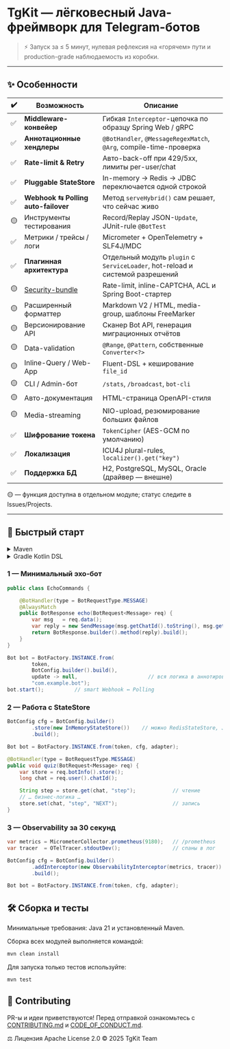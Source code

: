 # TgKit — лёгковесный Java-фреймворк для Telegram-ботов

> ⚡ Запуск за ≤ 5 минут, нулевая рефлексия на «горячем» пути и production-grade наблюдаемость из коробки.

---

## ✨ Особенности

| ✔️ | Возможность | Описание |
|----|-------------|----------|
| ✅ | **Middleware-конвейер** | Гибкая `Interceptor`-цепочка по образцу Spring Web / gRPC |
| ✅ | **Аннотационные хендлеры** | `@BotHandler`, `@MessageRegexMatch`, `@Arg`, compile-time-проверка |
| ✅ | **Rate-limit & Retry** | Авто-back-off при 429/5xx, лимиты per-user/chat |
| ✅ | **Pluggable StateStore** | In-memory → Redis → JDBC переключается одной строкой |
| ✅ | **Webhook ⇆ Polling auto-failover** | Метод `serveHybrid()` сам решает, что сейчас живо |
| 🟡 | Инструменты тестирования | Record/Replay JSON-`Update`, JUnit-rule `@BotTest` |
| ✅ | Метрики / трейсы / логи | Micrometer + OpenTelemetry + SLF4J/MDC |
| ✅ | **Плагинная архитектура** | Отдельный модуль `plugin` с `ServiceLoader`, hot-reload и системой разрешений |
| 🟡 | [Security-bundle](SECURITY_BUNDLE.md) | Rate-limit, inline-CAPTCHA, ACL и Spring Boot-стартер |
| 🟡 | Расширенный форматтер | Markdown V2 / HTML, media-group, шаблоны FreeMarker |
| 🟡 | Версионирование API | Сканер Bot API, генерация миграционных отчётов |
| 🟡 | Data-validation | `@Range`, `@Pattern`, собственные `Converter<?>` |
| 🟡 | Inline-Query / Web-App | Fluent-DSL + кеширование `file_id` |
| 🟡 | CLI / Admin-бот | `/stats`, `/broadcast`, `bot-cli` |
| 🟡 | Авто-документация | HTML-страница OpenAPI-стиля |
| 🟡 | Media-streaming | NIO-upload, резюмирование больших файлов |
| ✅ | **Шифрование токена** | `TokenCipher` (AES-GCM по умолчанию) |
| ✅ | **Локализация** | ICU4J plural-rules, `localizer().get("key")` |
| ✅ | **Поддержка БД** | H2, PostgreSQL, MySQL, Oracle (драйвер — внешне) |

🟡 — функция доступна в отдельном модуле; статус следите в Issues/Projects.

---

## 🚀 Быстрый старт

<details>
<summary>Maven</summary>

```xml
<dependency>
    <groupId>io.lonmstalker.tgkit</groupId>
    <artifactId>tgkit-core</artifactId>
    <version>0.0.1-SNAPSHOT</version>
</dependency>

<!-- Подключение compile-time проверок -->
...
<plugin>
<groupId>org.apache.maven.plugins</groupId>
<artifactId>maven-compiler-plugin</artifactId>
...
<annotationProcessorPaths>
...
    <path>
        <groupId>io.lonmstalker.tgkit</groupId>
        <artifactId>tgkit-core</artifactId>
        <version>${project.version}</version>
    </path>
...
<annotationProcessors>
    <annotationProcessor>
        io.lonmstalker.tgkit.core.processor.BotHandlerProcessor
    </annotationProcessor>
...
</plugin>
```
</details> 
<details>
<summary>Gradle Kotlin DSL</summary>

```kotlin 
implementation("io.lonmstalker.tgkit:tgkit-core:0.0.1-SNAPSHOT")
```
</details>

### 1 — Минимальный эхо-бот
```java
public class EchoCommands {

    @BotHandler(type = BotRequestType.MESSAGE)
    @AlwaysMatch
    public BotResponse echo(BotRequest<Message> req) {
        var msg   = req.data();
        var reply = new SendMessage(msg.getChatId().toString(), msg.getText());
        return BotResponse.builder().method(reply).build();
    }
}

Bot bot = BotFactory.INSTANCE.from(
        token,
        BotConfig.builder().build(),
        update -> null,                       // вся логика в аннотированных хендлерах
        "com.example.bot");
bot.start();          // smart Webhook ↔︎ Polling

```

### 2 — Работа с StateStore
```java
BotConfig cfg = BotConfig.builder()
        .store(new InMemoryStateStore())    // можно RedisStateStore, JdbcStateStore…
        .build();

Bot bot = BotFactory.INSTANCE.from(token, cfg, adapter);

@BotHandler(type = BotRequestType.MESSAGE)
public void quiz(BotRequest<Message> req) {
    var store = req.botInfo().store();
    long chat = req.user().chatId();

    String step = store.get(chat, "step");            // чтение
    // … бизнес-логика …
    store.set(chat, "step", "NEXT");                  // запись
}
```

### 3 — Observability за 30 секунд
```java
var metrics = MicrometerCollector.prometheus(9180);   // /prometheus
var tracer  = OTelTracer.stdoutDev();                 // спаны в лог

BotConfig cfg = BotConfig.builder()
        .addInterceptor(new ObservabilityInterceptor(metrics, tracer))
        .build();

Bot bot = BotFactory.INSTANCE.from(token, cfg, adapter);

```

## 🛠️ Сборка и тесты

Минимальные требования: Java 21 и установленный Maven.

Сборка всех модулей выполняется командой:

```bash
mvn clean install
```

Для запуска только тестов используйте:

```bash
mvn test
```

## 🤝 Contributing
PR-ы и идеи приветствуются! Перед отправкой ознакомьтесь с [CONTRIBUTING.md](CONTRIBUTING.md) и [CODE_OF_CONDUCT.md](CODE_OF_CONDUCT.md).

⚖️ Лицензия
Apache License 2.0 © 2025 TgKit Team
